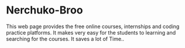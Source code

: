 # Nerchuko-Broo
This web page provides the free online courses, internships and coding practice platforms. It makes very easy for the students to learning and searching for the courses. It saves a lot of Time..
